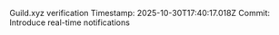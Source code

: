 Guild.xyz verification
Timestamp: 2025-10-30T17:40:17.018Z
Commit: Introduce real-time notifications